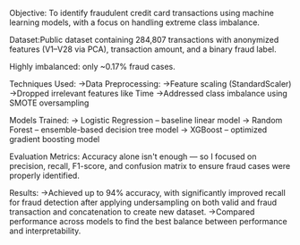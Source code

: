 Objective: To identify fraudulent credit card transactions using machine learning models, with a focus on handling extreme class imbalance.

Dataset:Public dataset containing 284,807 transactions with anonymized features (V1–V28 via PCA), transaction amount, and a binary fraud label.

Highly imbalanced: only ~0.17% fraud cases.

Techniques Used:
->Data Preprocessing:
->Feature scaling (StandardScaler)
->Dropped irrelevant features like Time
->Addressed class imbalance using SMOTE oversampling

Models Trained:
-> Logistic Regression – baseline linear model
-> Random Forest – ensemble-based decision tree model
-> XGBoost – optimized gradient boosting model

Evaluation Metrics:
Accuracy alone isn't enough — so I focused on precision, recall, F1-score, and confusion matrix to ensure fraud cases were properly identified.

Results:
->Achieved up to 94% accuracy, with significantly improved recall for fraud detection after applying undersampling on both valid and fraud transaction and concatenation to create new dataset.
->Compared performance across models to find the best balance between performance and interpretability.

